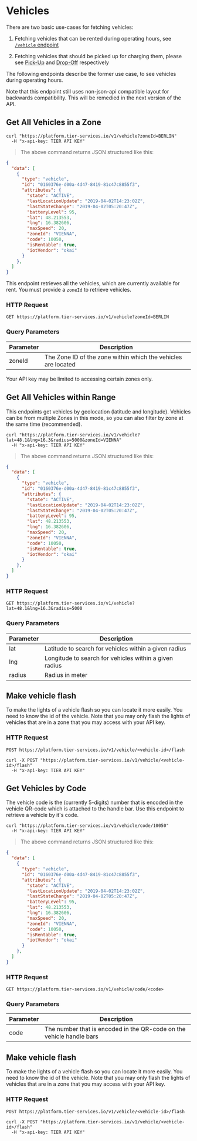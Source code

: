 
# Vehicles

There are two basic use-cases for fetching vehicles:

  1. Fetching vehicles that can be rented during operating hours, see [`/vehicle` endpoint](#get-all-vehicles-in-a-zone)
  
  2. Fetching vehicles that should be picked up for charging them, please see [Pick-Up](#pick-up) and [Drop-Off](#drop-off) respectively

The following endpoints describe the former use case, to see vehicles during operating hours.

<aside class="notice">
Note that this endpoint still uses non-json-api compatible layout for backwards compatibility.
This will be remedied in the next version of the API. 
</aside>

## Get All Vehicles in a Zone

```shell
curl "https://platform.tier-services.io/v1/vehicle?zoneId=BERLIN"
  -H "x-api-key: TIER API KEY"
```

> The above command returns JSON structured like this:

```json
{
  "data": [
    {
      "type": "vehicle",
      "id": "0160376e-d00a-4d47-8419-81c47c8855f3",
      "attributes": {
        "state": "ACTIVE",
        "lastLocationUpdate": "2019-04-02T14:23:02Z",
        "lastStateChange": "2019-04-02T05:20:47Z",
        "batteryLevel": 95,
        "lat": 48.213553,
        "lng": 16.382606,
        "maxSpeed": 20,
        "zoneId": "VIENNA",
        "code": 10050,
        "isRentable": true,
        "iotVendor": "okai"
      }
    },
  ]
}
```


This endpoint retrieves all the vehicles, which are currently available for rent. You must provide a
`zoneId` to retrieve vehicles.

### HTTP Request

`GET https://platform.tier-services.io/v1/vehicle?zoneId=BERLIN`

### Query Parameters

Parameter | Description
--------- | -----------
zoneId    | The Zone ID of the zone within which the vehicles are located


<aside class="notice">
Your API key may be limited to accessing certain zones only.
</aside>


## Get All Vehicles within Range

This endpoints get vehicles by geolocation (latitude and longitude). Vehicles
can be from multiple Zones in this mode, so you can also filter by zone
at the same time (recommended).

```shell
curl "https://platform.tier-services.io/v1/vehicle?lat=48.1&lng=16.3&radius=5000&zoneId=VIENNA"
  -H "x-api-key: TIER API KEY"
```

> The above command returns JSON structured like this:

```json
{
  "data": [
    {
      "type": "vehicle",
      "id": "0160376e-d00a-4d47-8419-81c47c8855f3",
      "attributes": {
        "state": "ACTIVE",
        "lastLocationUpdate": "2019-04-02T14:23:02Z",
        "lastStateChange": "2019-04-02T05:20:47Z",
        "batteryLevel": 95,
        "lat": 48.213553,
        "lng": 16.382606,
        "maxSpeed": 20,
        "zoneId": "VIENNA",
        "code": 10050,
        "isRentable": true,
        "iotVendor": "okai"
      }
    },
  ]
}
```
 

### HTTP Request

`GET https://platform.tier-services.io/v1/vehicle?lat=48.1&lng=16.3&radius=5000`

### Query Parameters

Parameter  | Description
--------- | -----------
lat | Latitude to search for vehicles within a given radius
lng | Longitude to search for vehicles within a given radius
radius | Radius in meter


## Make vehicle flash

To make the lights of a vehicle flash so you can locate it more easily. You need to know
the id of the vehicle. Note that you may only flash the lights of vehicles that are in a
zone that you may access with your API key. 

### HTTP Request

`POST https://platform.tier-services.io/v1/vehicle/<vehicle-id>/flash`



```shell
curl -X POST "https://platform.tier-services.io/v1/vehicle/<vehicle-id>/flash"
  -H "x-api-key: TIER API KEY"
```


## Get Vehicles by Code

The vehicle code is the (currently 5-digits) number that is encoded in the vehicle QR-code which is
attached to the handle bar. Use this endpoint to retrieve a vehicle by it's code.

```shell
curl "https://platform.tier-services.io/v1/vehicle/code/10050"
  -H "x-api-key: TIER API KEY"
```

> The above command returns JSON structured like this:

```json
{
  "data": [
    {
      "type": "vehicle",
      "id": "0160376e-d00a-4d47-8419-81c47c8855f3",
      "attributes": {
        "state": "ACTIVE",
        "lastLocationUpdate": "2019-04-02T14:23:02Z",
        "lastStateChange": "2019-04-02T05:20:47Z",
        "batteryLevel": 95,
        "lat": 48.213553,
        "lng": 16.382606,
        "maxSpeed": 20,
        "zoneId": "VIENNA",
        "code": 10050,
        "isRentable": true,
        "iotVendor": "okai"
      }
    },
  ]
}
```
 

### HTTP Request

`GET https://platform.tier-services.io/v1/vehicle/code/<code>`

### Query Parameters

Parameter  | Description
--------- | -----------
code | The number that is encoded in the QR-code on the vehicle handle bars 



## Make vehicle flash

To make the lights of a vehicle flash so you can locate it more easily. You need to know
the id of the vehicle. Note that you may only flash the lights of vehicles that are in a
zone that you may access with your API key. 

### HTTP Request

`POST https://platform.tier-services.io/v1/vehicle/<vehicle-id>/flash`



```shell
curl -X POST "https://platform.tier-services.io/v1/vehicle/<vehicle-id>/flash"
  -H "x-api-key: TIER API KEY"
```

